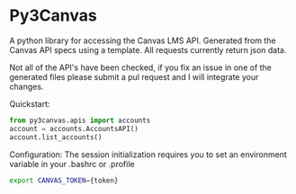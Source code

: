 # Py3Canvas

A python library for accessing the Canvas LMS API. Generated from the Canvas API specs using a template.
All requests currently return json data.

Not all of the API's have been checked, if you fix an issue in one of the generated files please submit a pul request and I will integrate your changes.

Quickstart:
```python
from py3canvas.apis import accounts
account = accounts.AccountsAPI()
account.list_accounts()
```

Configuration:
The session initialization requires you to set an environment variable in your .bashrc or .profile
```bash
export CANVAS_TOKEN={token}
```